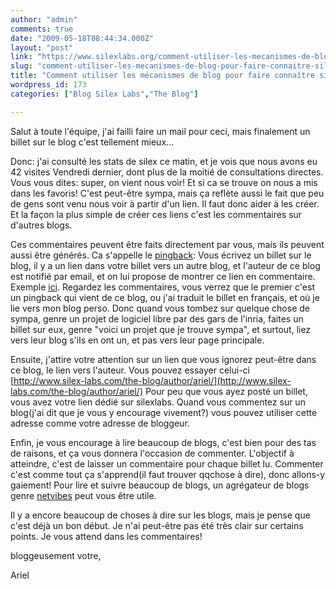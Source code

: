 ```yaml
---
author: "admin"
comments: true
date: "2009-05-18T08:44:34.000Z"
layout: "post"
link: "https://www.silexlabs.org/comment-utiliser-les-mecanismes-de-blog-pour-faire-connaitre-silex/"
slug: "comment-utiliser-les-mecanismes-de-blog-pour-faire-connaitre-silex"
title: "Comment utiliser les mécanismes de blog pour faire connaître silex"
wordpress_id: 173
categories: ["Blog Silex Labs","The Blog"]

---
```

Salut à toute l'équipe, j'ai failli faire un mail pour ceci, mais finalement un billet sur le blog c'est tellement mieux...

Donc: j'ai consulté les stats de silex ce matin, et je vois que nous avons eu 42 visites Vendredi dernier, dont plus de la moitié de consultations directes. Vous vous dites: super, on vient nous voir! Et si ca se trouve on nous a mis dans les favoris! C'est peut-être sympa, mais ça reflète aussi le fait que peu de gens sont venu nous voir à partir d'un lien. Il faut donc aider à les créer. Et la façon la plus simple de créer ces liens c'est les commentaires sur d'autres blogs.

Ces commentaires peuvent être faits directement par vous, mais ils peuvent aussi être générés. Ca s'appelle le [pingback](http://en.wikipedia.org/wiki/Pingback): Vous écrivez un billet sur le blog, il y a un lien dans votre billet vers un autre blog, et l'auteur de ce blog est notifié par email, et on lui propose de montrer ce lien en commentaire. Exemple [ici](http://arielsommeria.com/blog/2009/05/05/flash-player-10-for-firefox-on-mac-os-sucks-the-limits-of-flash-cross-everything-compatibility/#comments). Regardez les commentaires, vous verrez que le premier c'est un pingback qui vient de ce blog, ou j'ai traduit le billet en français, et où je lie vers mon blog perso. Donc quand vous tombez sur quelque chose de sympa, genre un projet de logiciel libre par des gars de l'inria, faites un billet sur eux, genre "voici un projet que je trouve sympa", et surtout, liez vers leur blog s'ils en ont un, et pas vers leur page principale.

Ensuite, j'attire votre attention sur un lien que vous ignorez peut-être dans ce blog, le lien vers l'auteur. Vous pouvez essayer celui-ci [http://www.silex-labs.com/the-blog/author/ariel/](http://www.silex-labs.com/the-blog/author/ariel/) Pour peu que vous ayez posté un billet, vous avez votre lien dédié sur silexlabs. Quand vous commentez sur un blog(j'ai dit que je vous y encourage vivement?) vous pouvez utiliser cette adresse comme votre adresse de bloggeur.

Enfin, je vous encourage à lire beaucoup de blogs, c'est bien pour des tas de raisons, et ça vous donnera l'occasion de commenter. L'objectif à atteindre, c'est de laisser un commentaire pour chaque billet lu. Commenter c'est comme tout ça s'apprend(il faut trouver qqchose à dire), donc allons-y gaiement! Pour lire et suivre beaucoup de blogs, un agrégateur de blogs genre [netvibes](http://www.netvibes.com/) peut vous être utile.

Il y a encore beaucoup de choses à dire sur les blogs, mais je pense que c'est déjà un bon début. Je n'ai peut-être pas été très clair sur certains points. Je vous attend dans les commentaires!

bloggeusement votre,

Ariel


